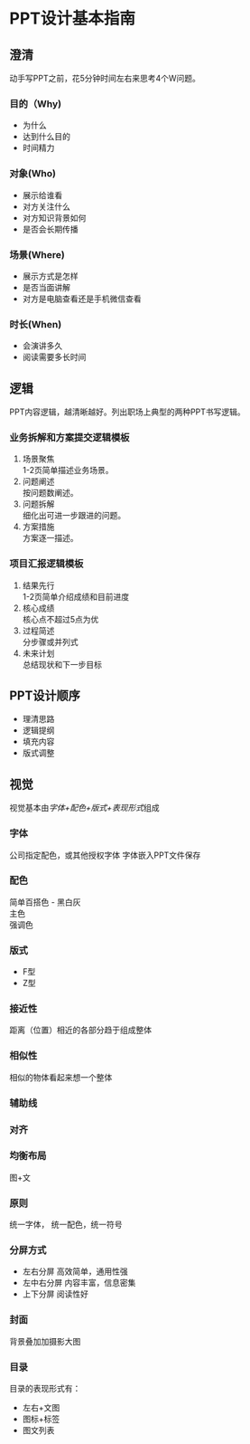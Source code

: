# PPT设计基本指南

## 澄清
动手写PPT之前，花5分钟时间左右来思考4个W问题。

### 目的（Why)
* 为什么
* 达到什么目的
* 时间精力

### 对象(Who)
* 展示给谁看
* 对方关注什么
* 对方知识背景如何
* 是否会长期传播

### 场景(Where)
* 展示方式是怎样
* 是否当面讲解
* 对方是电脑查看还是手机微信查看

### 时长(When)
* 会演讲多久
* 阅读需要多长时间

## 逻辑
PPT内容逻辑，越清晰越好。列出职场上典型的两种PPT书写逻辑。

### 业务拆解和方案提交逻辑模板
1. 场景聚焦  
  1-2页简单描述业务场景。
2. 问题阐述  
  按问题数阐述。
3. 问题拆解  
  细化出可进一步跟进的问题。
4. 方案措施  
  方案逐一描述。

### 项目汇报逻辑模板
1. 结果先行  
  1-2页简单介绍成绩和目前进度
2. 核心成绩  
  核心点不超过5点为优
3. 过程简述  
  分步骤或并列式
4. 未来计划  
  总结现状和下一步目标

## PPT设计顺序
* 理清思路
* 逻辑提纲
* 填充内容
* 版式调整

## 视觉
视觉基本由*字体+配色+版式+表现形式*组成

### 字体
公司指定配色，或其他授权字体
字体嵌入PPT文件保存

### 配色
简单百搭色 - 黑白灰  
主色  
强调色  

### 版式
* F型
* Z型

### 接近性
距离（位置）相近的各部分趋于组成整体

### 相似性
相似的物体看起来想一个整体

### 辅助线

### 对齐

### 均衡布局
图+文

### 原则
统一字体， 统一配色，统一符号

### 分屏方式
* 左右分屏
  高效简单，通用性强
* 左中右分屏
  内容丰富，信息密集
* 上下分屏
  阅读性好

### 封面
背景叠加加摄影大图

### 目录
目录的表现形式有：
* 左右+文图  
* 图标+标签  
* 图文列表  


